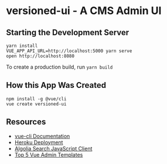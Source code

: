 # versioned-ui - A CMS Admin UI

## Starting the Development Server

```
yarn install
VUE_APP_API_URL=http://localhost:5000 yarn serve
open http://localhost:8080
```

To create a production build, run `yarn build`

## How this App Was Created

```
npm install -g @vue/cli
vue create versioned-ui
```

## Resources

* [vue-cli Documentation](https://github.com/vuejs/vue-cli/blob/dev/docs/README.md)
* [Heroku Deployment](https://wyeworks.com/blog/2018/1/8/how-to-quickly-deploy-a-vuejs-app-to-heroku)
* [Algolia Search JavaScript Client](https://www.algolia.com/doc/api-client/javascript/getting-started)
* [Top 5 Vue Admin Templates](https://ourcodeworld.com/articles/read/699/top-5-best-free-vue-js-admin-templates)
